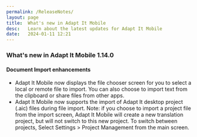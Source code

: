 ```yaml
---
permalink: /ReleaseNotes/
layout: page
title:  What's new in Adapt It Mobile
desc:   Learn about the latest updates for Adapt It Mobile
date:   2024-01-11 12:21
---
```


### What's new in Adapt It Mobile 1.14.0

#### Document Import enhancements

- Adapt It Mobile now displays the file chooser screen for you to select a local or remote file to import. You can also choose to import text from the clipboard or share files from other apps.
- Adapt It Mobile now supports the import of Adapt It desktop project (.aic) files during file import. Note: if you choose to import a project file from the import screen, Adapt It Mobile will create a new translation project, but will not switch to this new project. To switch between projects, Select Settings > Project Management from the main screen.
